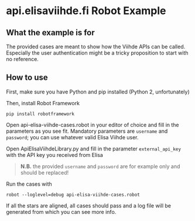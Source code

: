 # api.elisaviihde.fi Robot Example
## What the example is for
The provided cases are meant to show how the Viihde APIs can be called.
Especially the user authentication might be a tricky proposition to start with no reference.

## How to use
First, make sure you have Python and pip installed (Python 2, unfortunately)

Then, install Robot Framework
```shell
pip install robotframework
```
Open api-elisa-viihde-cases.robot in your editor of choice and fill in the parameters as you see fit.
Mandatory parameters are `username` and `password`; you can use whatever valid Elisa Viihde user.

Open ApiElisaViihdeLibrary.py and fill in the parameter `external_api_key` with the API key you received from Elisa

> **N.B.** the provided `username` and `password` are for example only and should be replaced!

Run the cases with
```shell
robot --loglevel=debug api-elisa-viihde-cases.robot
```
If all the stars are aligned, all cases should pass and a log file will be generated from which you can see more info.
